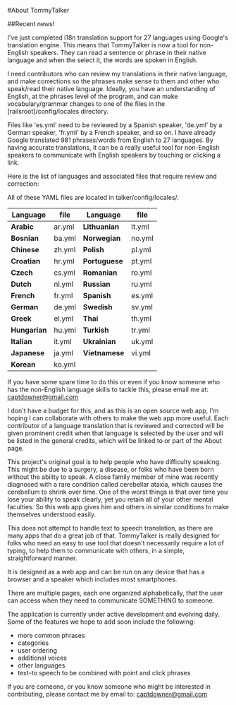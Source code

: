 #About TommyTalker

##Recent news! 

I've just completed i18n translation support for 27 languages using Google's translation engine. This means that TommyTalker is now a tool for non-English speakers. They can read a sentence or phrase in their native language and when the select it, the words are spoken in English.

I need contributors who can review my translations in their native language, and make corrections so the phrases make sense to them and other who speak/read their native language. Ideally, you have an understanding of English, at the phrases level of the program, and can make vocabulary/grammar changes to one of the files in the  [railsroot]/config/locales directory.

Files like 'es.yml' need to be reviewed by a Spanish speaker, 'de.yml' by a German speaker, 'fr.yml' by a French speaker, and so on. I have already Google translated 981 phrases/words from English to 27 languages. By having accurate 
translations, it can be a really useful tool for non-English speakers to communicate with English speakers by touching or clicking a link.

Here is the list of languages and associated files that require review and correction:

All of these YAML files are located in talker/config/locales/.

 Language     | file     | Language       | file  
 -------------| -------- | -------------- | ------
 **Arabic**   |  ar.yml  | **Lithuanian** | lt.yml
 **Bosnian**  |  ba.yml  | **Norwegian**  | no.yml
 **Chinese**  |  zh.yml  | **Polish**     | pl.yml
 **Croatian** |  hr.yml  | **Portuguese** | pt.yml
 **Czech**    |  cs.yml  | **Romanian**   | ro.yml
 **Dutch**    |  nl.yml  | **Russian**    | ru.yml
 **French**   |  fr.yml  | **Spanish**    | es.yml
 **German**   |  de.yml  | **Swedish**    | sv.yml
 **Greek**    |  el.yml  | **Thai**       | th.yml
 **Hungarian**|  hu.yml  | **Turkish**    | tr.yml
 **Italian**  |  it.yml  | **Ukrainian**  | uk.yml
 **Japanese** |  ja.yml  | **Vietnamese** | vi.yml
 **Korean**   |  ko.yml  |

If you have some spare time to do this or even if you know someone who has the non-English language skills to tackle this, please email me at: captdowner@gmail.com

I don't have a budget for this, and as this is an open source web app, I'm hoping I can collaborate with others to make the web app more useful. Each contributor of a language translation that is reviewed and corrected will be given prominent credit when that language is selected by the user and will be listed in the general credits, which will be linked to or part of the About page.

This project's original goal is to help people who have difficulty speaking. This might be due to a surgery, a disease, or folks who have been born without the ability to speak. A close family member of mine was recently diagnosed with a 
rare condition called cerebellar ataxia, which causes the cerebellum to shrink over time. One of the worst things is that over time you lose your ability to speak clearly, yet you retain all of your other mental faculties. So this web app gives him and others in similar conditions to make themselves understood easily.

This does not attempt to handle text to speech translation, as there are many apps that do a great job of that. TommyTalker is really designed for folks who need an easy to use tool that doesn't necessarily require a lot of typing, to help them to communicate with others, in a simple, straightforward manner.

It is designed as a web app and can be run on any device that has a browser and a speaker which includes most  smartphones.

There are multiple pages, each one organized alphabetically, that the user can access when they need to communicate SOMETHING to someone. 

The application is currently under active development and evolving daily. Some of the features we hope to add soon 
include the following:

- more common phrases
- categories
- user ordering
- additional voices
- other languages
- text-to speech to be combined
  with point and click phrases

If you are comeone, or you know someone who might be interested in contributing, please contact me by email to: captdowner@gmail.com

